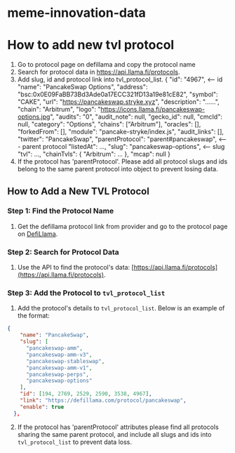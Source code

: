 # meme-innovation-data

# How to add new tvl protocol
1. Go to protocol page on defillama and copy the protocol name
2. Search for protocol data in https://api.llama.fi/protocols.
3. Add slug, id and protocol link into tvl_protocol_list.
    {
      "id": "4967",  <-- id
      "name": "PancakeSwap Options",
      "address": "bsc:0x0E09FaBB73Bd3Ade0a17ECC321fD13a19e81cE82",
      "symbol": "CAKE",
      "url": "https://pancakeswap.stryke.xyz",
      "description": "......",
      "chain": "Arbitrum",
      "logo": "https://icons.llama.fi/pancakeswap-options.jpg",
      "audits": "0",
      "audit_note": null,
      "gecko_id": null,
      "cmcId": null,
      "category": "Options",
      "chains": ["Arbitrum"],
      "oracles": [],
      "forkedFrom": [],
      "module": "pancake-stryke/index.js",
      "audit_links": [],
      "twitter": "PancakeSwap",
      "parentProtocol": "parent#pancakeswap",  <--- parent protocol
      "listedAt": ...,
      "slug": "pancakeswap-options",  <-- slug
      "tvl": ...,
      "chainTvls": {
        "Arbitrum": ...
      },
      "mcap": null
    }
4. If the protocol has 'parentProtocol'. Please add all protocol slugs and ids belong to the same parent protocol into object to prevent losing data.


## How to Add a New TVL Protocol

### Step 1: Find the Protocol Name
1. Get the defillama protocol link from provider and go to the protocol page on [DefiLlama](https://defillama.com).

### Step 2: Search for Protocol Data
1. Use the API to find the protocol's data: [https://api.llama.fi/protocols](https://api.llama.fi/protocols).

### Step 3: Add the Protocol to `tvl_protocol_list`
1. Add the protocol's details to `tvl_protocol_list`. Below is an example of the format:

```json
{
    "name": "PancakeSwap",
    "slug": [
      "pancakeswap-amm",
      "pancakeswap-amm-v3",
      "pancakeswap-stableswap",
      "pancakeswap-amm-v1",
      "pancakeswap-perps",
      "pancakeswap-options"
    ],
    "id": [194, 2769, 2529, 2590, 3538, 4967],
    "link": "https://defillama.com/protocol/pancakeswap",
    "enable": true
  },
```
2. If the protocol has 'parentProtocol' attributes please find all protocols sharing the same parent protocol, and include all slugs and ids into `tvl_protocol_list` to prevent data loss.